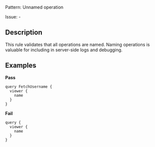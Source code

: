 Pattern: Unnamed operation

Issue: -

## Description

This rule validates that all operations are named. Naming operations is valuable for including in server-side logs and debugging.

## Examples

**Pass**
```
query FetchUsername {
  viewer {
    name
  }
}
```

**Fail**
```
query {
  viewer {
    name
  }
}
```